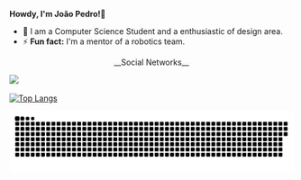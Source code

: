 __Howdy, I'm João Pedro!__👋 

- 🔭 I am a Computer Science Student and a enthusiastic of design area.
- ⚡ **Fun fact:** I'm a mentor of a robotics team.

<p align="center">__Social Networks__</p>
<a href="https://www.instagram.com/fpereira.joaopedro" alt="Instagram" target="_blank">
  <img src="https://img.shields.io/badge/-Instagram-DF0174?style=for-the-badge&labelColor=DF0174&logo=instagram&logoColor=white&link=https://www.instagram.com/fpereira.joaopedro">
</a>

[![Top Langs](https://github-readme-stats.vercel.app/api/top-langs/?username=JPedroo)](https://github.com/JPedroo/github-readme-stats)

![Snake animation](https://github.com/JPedroo/JPedroo/blob/output/github-contribution-grid-snake.svg)
